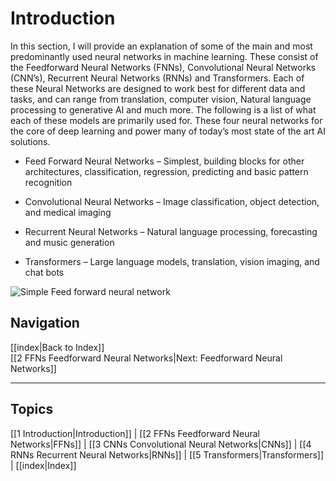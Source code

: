 # Introduction

In this section, I will provide an explanation of some of the main and most predominantly used neural networks in machine learning. These consist of the Feedforward Neural Networks (FNNs), Convolutional Neural Networks (CNN’s), Recurrent Neural Networks (RNNs) and Transformers. Each of these Neural Networks are designed to work best for different data and tasks, and can range from translation, computer vision, Natural language processing to generative AI and much more. The following is a list of what each of these models are primarily used for. These four neural networks for the core of deep learning and power many of today’s most state of the art AI solutions.



- Feed Forward Neural Networks – Simplest, building blocks for other architectures, classification, regression, predicting and basic pattern recognition

- Convolutional Neural Networks – Image classification, object detection, and medical imaging

- Recurrent Neural Networks – Natural language processing, forecasting  and music generation

- Transformers – Large language models, translation, vision imaging, and chat 
bots  

![Simple Feed forward neural network](https://upload.wikimedia.org/wikipedia/commons/thumb/5/54/Feed_forward_neural_net.gif/250px-Feed_forward_neural_net.gif "Feed forward Neural Network Diagram")

## Navigation
[[index|Back to Index]]  
[[2 FFNs Feedforward Neural Networks|Next: Feedforward Neural Networks]]

---

## Topics
[[1 Introduction|Introduction]] | 
[[2 FFNs Feedforward Neural Networks|FFNs]] | 
[[3 CNNs Convolutional Neural Networks|CNNs]] | 
[[4 RNNs Recurrent Neural Networks|RNNs]] | 
[[5 Transformers|Transformers]] | 
[[index|Index]]
